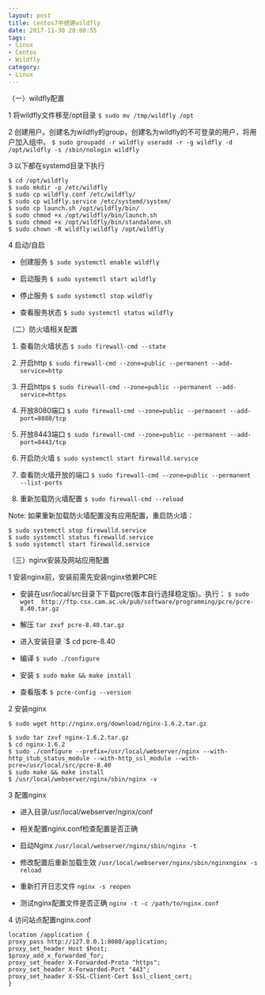 ```yaml
---
layout: post
title: Centos7中搭建wildfly
date: 2017-11-30 20:00:55
tags:
- Linux
- Centos
- Wildfly
category:
- Linux
---
```

（一）wildfly配置

1 将wildfly文件移至/opt目录
`$ sudo mv /tmp/wildfly /opt`

2 创建用户。创建名为wildfly的group，创建名为wildfly的不可登录的用户，将用户加入组中。
`$ sudo groupadd -r wildfly useradd -r -g wildfly -d /opt/wildfly -s /sbin/nologin wildfly`

3 以下都在systemd目录下执行

```
$ cd /opt/wildfly
$ sudo mkdir -p /etc/wildfly
$ sudo cp wildfly.conf /etc/wildfly/
$ sudo cp wildfly.service /etc/systemd/system/
$ sudo cp launch.sh /opt/wildfly/bin/
$ sudo chmod +x /opt/wildfly/bin/launch.sh
$ sudo chmod +x /opt/wildfly/bin/standalone.sh
$ sudo chown -R wildfly:wildfly /opt/wildfly
```

4 启动/自启

- 创建服务
`$ sudo systemctl enable wildfly`

- 启动服务
`$ sudo systemctl start wildfly`

- 停止服务
`$ sudo systemctl stop wildfly`

- 查看服务状态
`$ sudo systemctl status wildfly`

（二）防火墙相关配置

1. 查看防火墙状态
`$ sudo firewall-cmd --state`

2. 开启http
`$ sudo firewall-cmd --zone=public --permanent --add-service=http`

3. 开启https
`$ sudo firewall-cmd --zone=public --permanent --add-service=https`

4. 开放8080端口
`$ sudo firewall-cmd --zone=public --permanent --add-port=8080/tcp`

5. 开放8443端口
`$ sudo firewall-cmd --zone=public --permanent --add-port=8443/tcp`

6. 开启防火墙
`$ sudo systemctl start firewalld.service`

7. 查看防火墙开放的端口
`$ sudo firewall-cmd --zone=public --permanent --list-ports`

8. 重新加载防火墙配置
`$ sudo firewall-cmd --reload`

Note: 如果重新加载防火墙配置没有应用配置，重启防火墙：

```
$ sudo systemctl stop firewalld.service
$ sudo systemctl status firewalld.service
$ sudo systemctl start firewalld.service

```

（三）nginx安装及网站应用配置

1 安装nginx前，安装前需先安装nginx依赖PCRE

- 安装在usr/local/src目录下下载pcre(版本自行选择稳定版)。执行：
`$ sudo wget  http://ftp.csx.cam.ac.uk/pub/software/programming/pcre/pcre-8.40.tar.gz `

- 解压
`tar zxvf pcre-8.40.tar.gz`

- 进入安装目录
`$ cd pcre-8.40

- 编译
`$ sudo ./configure`

- 安装
`$ sudo make && make install`

- 查看版本
`$ pcre-config --version`

2 安装nginx

```
$ sudo wget http://nginx.org/download/nginx-1.6.2.tar.gz

$ sudo tar zxvf nginx-1.6.2.tar.gz
$ cd nginx-1.6.2
$ sudo ./configure --prefix=/usr/local/webserver/nginx --with-http_stub_status_module --with-http_ssl_module --with-pcre=/usr/local/src/pcre-8.40
$ sudo make && make install
$ /usr/local/webserver/nginx/sbin/nginx -v
```

3 配置nginx

- 进入目录/usr/local/webserver/nginx/conf

- 相关配置nginx.conf检查配置是否正确

- 启动Nginx 
`/usr/local/webserver/nginx/sbin/nginx -t`

- 修改配置后重新加载生效
`/usr/local/webserver/nginx/sbin/nginxnginx -s reload`

- 重新打开日志文件
`nginx -s reopen`

- 测试nginx配置文件是否正确
`nginx -t -c /path/to/nginx.conf`

4 访问站点配置nginx.conf

```
location /application {
proxy_pass http://127.0.0.1:8080/application;
proxy_set_header Host $host;
$proxy_add_x_forwarded_for;
proxy_set_header X-Forwarded-Proto "https";
proxy_set_header X-Forwarded-Port "443";
proxy_set_header X-SSL-Client-Cert $ssl_client_cert;
}
```